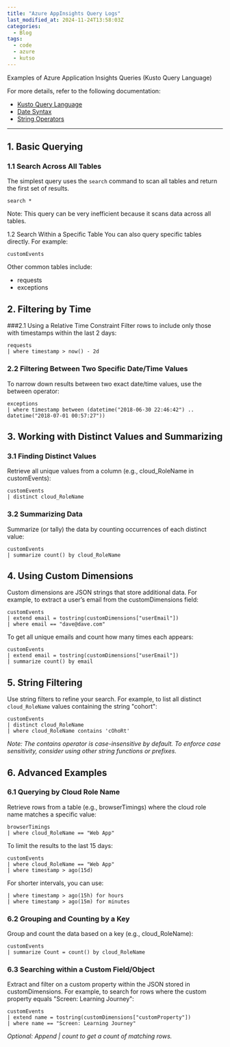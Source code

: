 ```yaml
---
title: "Azure AppInsights Query Logs"
last_modified_at: 2024-11-24T13:58:03Z
categories:
  - Blog
tags:
  - code
  - azure
  - kutso
---
```


Examples of Azure Application Insights Queries (Kusto Query Language)

For more details, refer to the following documentation:

- [Kusto Query Language](https://learn.microsoft.com/en-us/azure/data-explorer/kusto/query/)
- [Date Syntax](https://learn.microsoft.com/en-us/azure/data-explorer/kusto/query/samples?pivots=azuremonitor&toc=%2Fazure%2Fazure-monitor%2Ftoc.json#date-time-basics)
- [String Operators](https://learn.microsoft.com/en-us/azure/data-explorer/kusto/query/datatypes-string-operators)

---

## 1. Basic Querying

### 1.1 Search Across All Tables

The simplest query uses the `search` command to scan all tables and return the first set of results.

```kusto
search *
```

Note: This query can be very inefficient because it scans data across all tables.

1.2 Search Within a Specific Table
You can also query specific tables directly. For example:

```kusto
customEvents
```

Other common tables include:

- requests
- exceptions

## 2. Filtering by Time

###2.1 Using a Relative Time Constraint
Filter rows to include only those with timestamps within the last 2 days:

```kusto
requests
| where timestamp > now() - 2d
```

### 2.2 Filtering Between Two Specific Date/Time Values

To narrow down results between two exact date/time values, use the between operator:

```kusto
exceptions
| where timestamp between (datetime("2018-06-30 22:46:42") .. datetime("2018-07-01 00:57:27"))
```

## 3. Working with Distinct Values and Summarizing

### 3.1 Finding Distinct Values

Retrieve all unique values from a column (e.g., cloud_RoleName in customEvents):

```kusto
customEvents
| distinct cloud_RoleName
```

### 3.2 Summarizing Data

Summarize (or tally) the data by counting occurrences of each distinct value:

```kusto
customEvents
| summarize count() by cloud_RoleName
```

## 4. Using Custom Dimensions

Custom dimensions are JSON strings that store additional data. For example, to extract a user’s email from the customDimensions field:

```kusto
customEvents
| extend email = tostring(customDimensions["userEmail"])
| where email == "dave@dave.com"
```

To get all unique emails and count how many times each appears:

```kusto
customEvents
| extend email = tostring(customDimensions["userEmail"])
| summarize count() by email
```

## 5. String Filtering

Use string filters to refine your search. For example, to list all distinct `cloud_RoleName` values containing the string "cohort":

```kusto
customEvents
| distinct cloud_RoleName
| where cloud_RoleName contains 'cOhoRt'
```

_Note: The contains operator is case-insensitive by default. To enforce case sensitivity, consider using other string functions or prefixes._

## 6. Advanced Examples

### 6.1 Querying by Cloud Role Name

Retrieve rows from a table (e.g., browserTimings) where the cloud role name matches a specific value:

```kusto
browserTimings
| where cloud_RoleName == "Web App"
```

To limit the results to the last 15 days:

```kusto
customEvents
| where cloud_RoleName == "Web App"
| where timestamp > ago(15d)
```

For shorter intervals, you can use:

```kusto
| where timestamp > ago(15h) for hours
| where timestamp > ago(15m) for minutes
```

### 6.2 Grouping and Counting by a Key

Group and count the data based on a key (e.g., cloud_RoleName):

```kusto
customEvents
| summarize Count = count() by cloud_RoleName
```

### 6.3 Searching within a Custom Field/Object

Extract and filter on a custom property within the JSON stored in customDimensions. For example, to search for rows where the custom property equals "Screen: Learning Journey":

```kusto
customEvents
| extend name = tostring(customDimensions["customProperty"])
| where name == "Screen: Learning Journey"
```

_Optional: Append | count to get a count of matching rows._
